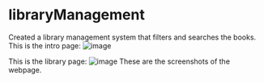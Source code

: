 # libraryManagement
Created a library management system that filters and searches the books.
This is the intro page:
![image](https://user-images.githubusercontent.com/83706131/184942357-92163a79-4729-441c-964e-9bbbdc82dc69.png)

This is the library page:
![image](https://user-images.githubusercontent.com/83706131/184942511-185293dd-47bf-4f42-9013-67aa756e5b77.png)
These are the screenshots of the webpage.
